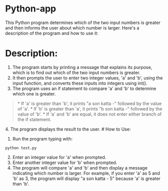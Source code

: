 # Python-app
This Python program determines which of the two input numbers is greater and then informs the user about which number is larger. Here's a description of the program and how to use it:

# Description:

1. The program starts by printing a message that explains its purpose, which is to find out which of the two input numbers is greater. <br>
2. It then prompts the user to enter two integer values, 'a' and 'b', using the input function, and converts these inputs into integers using int(). <br>
3. The program uses an if statement to compare 'a' and 'b' to determine which one is greater.<br>
<blockquote>
*   If 'a' is greater than 'b', it prints "a son katta -" followed by the value of 'a'.
*   If 'b' is greater than 'a', it prints "b son katta -" followed by the value of 'b'.
*   If 'a' and 'b' are equal, it does not enter either branch of the if statement.
</blockquote>
4. The program displays the result to the user.
# How to Use:

1. Run the program typing with: <br>
```
python test.py
```
2. Enter an integer value for 'a' when prompted.
3. Enter another integer value for 'b' when prompted.
4. The program will compare 'a' and 'b' and then display a message indicating which number is larger. For example, if you enter 'a' as 5 and 'b' as 3, the program will display "a son katta - 5" because 'a' is greater than 'b'.
